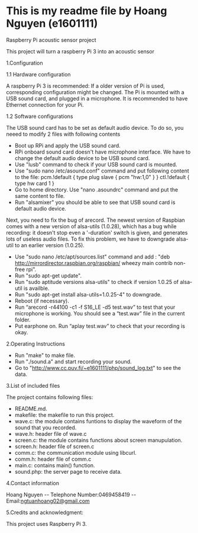 # This is my readme file by Hoang Nguyen (e1601111)
Raspberry Pi  acoustic sensor project

This project will turn a raspberry Pi 3  into  an acoustic sensor

1.Configuration

1.1 Hardware configuration

A raspberry Pi 3 is recommended: If a older version of Pi is used, corresponding configuration might be changed.
The Pi is mounted with a USB sound card, and plugged in a microphone.
It is recommended to have Ethernet connection for your Pi.

1.2 Software configurations

The USB sound card has to be set as default audio device. To do so, you neeed to modify 2 files with following contents
 - Boot up RPi and apply the USB sound card.
 - RPi onboard sound card doesn't have microphone interface. We have to change the default audio device to be USB sound card.
 - Use "lusb" command to check if your USB sound card is mounted.
 - Use "sudo nano /etc/asound.conf" command and put following content to the file:
        pcm.!default {
                type plug
                slave {
                        pcm "hw:1,0"
                }
        }
        ctl.!default {
                type hw
                card 1
        }
 - Go to home directory. Use "nano .asoundrc" command and put the same content to file.
 - Run "alsamixer" you should be able to see that USB sound card is default audio device.

Next, you need to fix the bug of arecord. The newest version of Raspbian comes with a new version of alsa-utils (1.0.28), which has a bug while recording: it doesn't stop even a '-duration' switch is given, and generates lots of
useless audio files. To fix this problem, we have to downgrade alsa-util to an earlier version (1.0.25).
 - Use "sudo nano /etc/apt/sources.list" command and add : "deb http://mirrordirector.raspbian.org/raspbian/ wheezy main contrib non-free rpi".
 - Run "sudo apt-get update".
 - Run "sudo aptitude versions alsa-utils" to check if version 1.0.25 of alsa-util is availble.
 - Run "sudo apt-get install alsa-utils=1.0.25-4" to downgrade.
 - Reboot (if necessary).
 - Run “arecord -r44100 -c1 -f S16_LE -d5 test.wav” to test that your microphone is working. You should see a “test.wav” file in the current folder.
 - Put earphone on. Run “aplay test.wav” to check that your recording is okay.

2.Operating Instructions

 - Run "make" to make file.
 - Run "./sound.a" and start recording your sound.
 - Go to "http://www.cc.puv.fi/~e1601111/php/sound_log.txt" to see the data.

3.List of included files

The project contains following files:
 - README.md.
 - makefile: the makefile to run this project.
 - wave.c: the module contains funtions to display the waveform of the sound that you recorded.
 - wave.h: header file of wave.c
 - screen.c: the module contains functions about screen manupulation.
 - screen.h: header file of screen.c
 - comm.c: the communication module using libcurl.
 - comm.h: header file of comm.c
 - main.c: contains main() function.
 - sound.php: the server page to receive data.

4.Contact information

Hoang Nguyen -- Telephone Number:0469458419 -- Email:ngtuanhoang02@gmail.com

5.Credits and acknowledgment:

This project uses Raspberry Pi 3.

